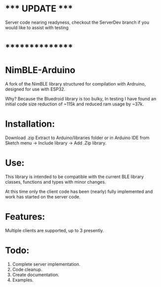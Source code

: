 # *** UPDATE ***

Server code nearing readyness, checkout the ServerDev branch if you would like to assist with testing

# **************


# NimBLE-Arduino
A fork of the NimBLE library structured for compilation with Ardruino, designed for use with ESP32.

Why? Because the Bluedroid library is too bulky, In testing I have found an initial code size reduction of ~115k and reduced ram usage by ~37k.


# Installation:

Download .zip 
Extract to Arduino/libraries folder or in Arduino IDE from Sketch menu -> Include library -> Add .Zip library.


# Use: 

This library is intended to be compatible with the current BLE library classes, functions and types with minor changes. 

At this time only the client code has been (nearly) fully implemented and work has started on the server code.


# Features:

Multiple clients are supported, up to 3 presently.


# Todo:

1. Complete server implementation.
2. Code cleanup.
3. Create documentation.
4. Examples.


